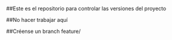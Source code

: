 ##Este es el repositorio para controlar las versiones del proyecto

##No hacer trabajar aquí

##Créense un branch feature/<whatever you want>
